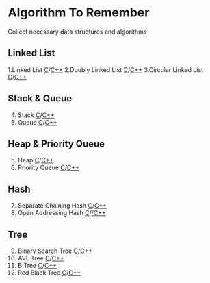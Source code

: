 # Algorithm To Remember
Collect necessary data structures and algorithms

## Linked List
1.Linked List [C](/C/01.Linked_list)/[C++](/C++/01.Linked_list)
2.Doubly Linked List [C](/C/02.Doubly_Linked_List)/[C++](/C++/02.Doubly_Linked_List)
3.Circular Linked List [C](/C/03.Circular_Linked_list)/[C++](/C++/03.Circular_Linked_list)

## Stack & Queue
4. Stack [C](/C/04.Stack)/[C++](/C++/04.Stack)
5. Queue [C](/C/05.Queue)/[C++](/C++/05.Queue)

## Heap & Priority Queue
5. Heap [C](/C/06.Heap)/[C++](C++/06.Heap)
6. Priority Queue [C](/C/07.Priority_Queue)/[C++](/C++/07.Priority_Queue)

## Hash
7. Separate Chaining Hash [C](/C/08.Separate_Chaining_Hash)/[C++](/C++/08.Separate_Chaining_Hash)
8. Open Addressing Hash [C](/C/09.Open_Addressing_Hash)/[/C++](C++/09.Open_Addressing_Hash)

## Tree
9. Binary Search Tree [C](/C/10.Binary_Search_Tree)/[C++](/C++/10.Binary_Search_Tree)
10. AVL Tree [C](/C/11.AVL_Tree)/[C++](/C++/11.AVL_Tree)
11. B Tree [C](/C/12.B_Tree)/[C++](/C++/12.B_Tree)
12. Red Black Tree [C](/C/13.Red_Black_Tree)/[C++](/C++/13.Red_Black_Tree)

